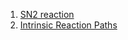 1. [SN2 reaction](https://en.wikipedia.org/wiki/SN2_reaction)
2. [Intrinsic Reaction Paths ](https://chem.libretexts.org/Bookshelves/Physical_and_Theoretical_Chemistry_Textbook_Maps/Advanced_Theoretical_Chemistry_(Simons)/03%3A_Characteristics_of_Energy_Surfaces/3.03%3A_Intrinsic_Reaction_Paths)
